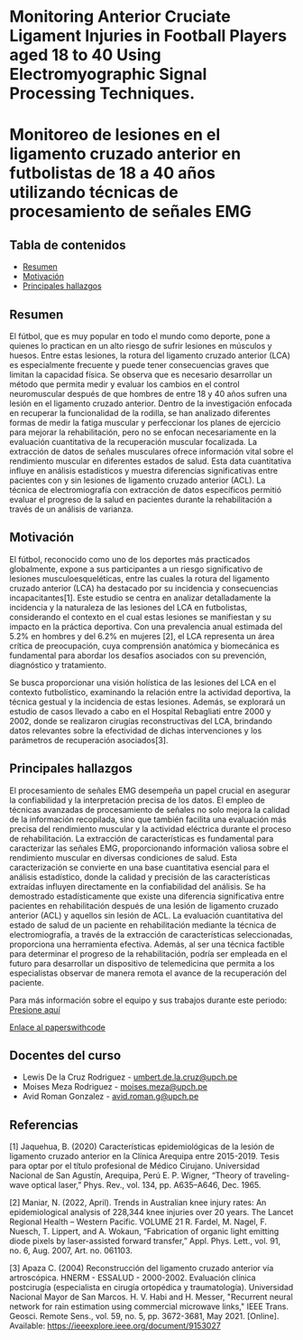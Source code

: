 
# Monitoring Anterior Cruciate Ligament Injuries in Football Players aged 18 to 40 Using Electromyographic Signal Processing Techniques.

# Monitoreo de lesiones en el ligamento cruzado anterior en futbolistas de 18 a 40 años utilizando técnicas de procesamiento de señales EMG



## Tabla de contenidos
   - [Resumen](#resumen)
- [Motivación](#motivación)
- [Principales hallazgos](#principales-hallazgos)

## Resumen 

 El fútbol, que es muy popular en todo el mundo como deporte, pone a quienes lo practican en un alto riesgo de sufrir lesiones en músculos y huesos. Entre estas lesiones, la rotura del ligamento cruzado anterior (LCA) es especialmente frecuente y puede tener consecuencias graves que limitan la capacidad física. Se observa que es necesario desarrollar un método que permita medir y evaluar los cambios en el control neuromuscular después de que hombres de entre 18 y 40 años sufren una lesión en el ligamento cruzado anterior. Dentro de la investigación enfocada en recuperar la funcionalidad de la rodilla, se han analizado diferentes formas de medir la fatiga muscular y perfeccionar los planes de ejercicio para mejorar la rehabilitación, pero no se enfocan necesariamente en la evaluación cuantitativa de la recuperación muscular focalizada. La extracción de datos de señales musculares ofrece información vital sobre el rendimiento muscular en diferentes estados de salud. Esta data cuantitativa influye en análisis estadísticos y muestra diferencias significativas entre pacientes con y sin lesiones de ligamento cruzado anterior (ACL). La técnica de electromiografía con extracción de datos específicos permitió evaluar el progreso de la salud en pacientes durante la rehabilitación a través de un análisis de varianza.


## Motivación


El fútbol, reconocido como uno de los deportes más practicados globalmente, expone a sus participantes a un riesgo significativo de lesiones musculoesqueléticas, entre las cuales la rotura del ligamento cruzado anterior (LCA) ha destacado por su incidencia y consecuencias incapacitantes[1]. Este estudio se centra en analizar detalladamente la incidencia y la naturaleza de las lesiones del LCA en futbolistas, considerando el contexto en el cual estas lesiones se manifiestan y su impacto en la práctica deportiva. Con una prevalencia anual estimada del 5.2% en hombres y del 6.2% en mujeres [2], el LCA representa un área crítica de preocupación, cuya comprensión anatómica y biomecánica es fundamental para abordar los desafíos asociados con su prevención, diagnóstico y tratamiento.

Se busca proporcionar una visión holística de las lesiones del LCA en el contexto futbolístico, examinando la relación entre la actividad deportiva, la técnica gestual y la incidencia de estas lesiones. Además, se explorará un estudio de casos llevado a cabo en el Hospital Rebagliati entre 2000 y 2002, donde se realizaron cirugías reconstructivas del LCA, brindando datos relevantes sobre la efectividad de dichas intervenciones y los parámetros de recuperación asociados[3]. 


## Principales hallazgos

El procesamiento de señales EMG desempeña un papel crucial en asegurar la confiabilidad y la interpretación precisa de los datos. El empleo de técnicas avanzadas de procesamiento de señales no solo mejora la calidad de la información recopilada, sino que también facilita una evaluación más precisa del rendimiento muscular y la actividad eléctrica durante el proceso de rehabilitación. La extracción de características es fundamental para caracterizar las señales EMG, proporcionando información valiosa sobre el rendimiento muscular en diversas condiciones de salud. Esta caracterización se convierte en una base cuantitativa esencial para el análisis estadístico, donde la calidad y precisión de las características extraídas influyen directamente en la confiabilidad del análisis. Se ha demostrado estadísticamente que existe una diferencia significativa entre pacientes en rehabilitación después de una lesión de ligamento cruzado anterior (ACL) y aquellos sin lesión de ACL. La evaluación cuantitativa del estado de salud de un paciente en rehabilitación mediante la técnica de electromiografía, a través de la extracción de características seleccionadas, proporciona una herramienta efectiva. Además, al ser una técnica factible para determinar el progreso de la rehabilitación, podría ser empleada en el futuro para desarrollar un dispositivo de telemedicina que permita a los especialistas observar de manera remota el avance de la recuperación del paciente.

Para más información sobre el equipo y sus trabajos durante este periodo: 
[Presione aquí](Laboratorios)

[Enlace al paperswithcode]()


## Docentes del curso
- Lewis De la Cruz Rodriguez - umbert.de.la.cruz@upch.pe
- Moises Meza Rodriguez - moises.meza@upch.pe
- Avid Roman Gonzalez - avid.roman.g@upch.pe

## Referencias
[1]	Jaquehua, B. (2020) Características epidemiológicas de la lesión de ligamento cruzado anterior en la Clínica Arequipa entre 2015-2019. Tesis para optar por el título profesional de Médico Cirujano. Universidad Nacional de San Agustín, Arequipa, Perú E. P. Wigner, “Theory of traveling-wave optical laser,” Phys. Rev., vol. 134, pp. A635–A646, Dec. 1965.

[2]	Maniar, N. (2022, April). Trends in Australian knee injury rates: An epidemiological analysis of 228,344 knee injuries over 20 years. The Lancet Regional Health – Western Pacific. VOLUME 21 R. Fardel, M. Nagel, F. Nuesch, T. Lippert, and A. Wokaun, “Fabrication of organic light emitting diode pixels by laser-assisted forward transfer,” Appl. Phys. Lett., vol. 91, no. 6, Aug. 2007, Art. no. 061103. 

[3]	Apaza C. (2004) Reconstrucción del ligamento cruzado anterior vía artroscópica. HNERM - ESSALUD - 2000-2002. Evaluación clínica postcirugía (especialista en cirugía ortopédica y traumatología). Universidad Nacional Mayor de San Marcos. H. V. Habi and H. Messer, "Recurrent neural network for rain estimation using commercial microwave links," IEEE Trans. Geosci. Remote Sens., vol. 59, no. 5, pp. 3672-3681, May 2021. [Online]. Available: https://ieeexplore.ieee.org/document/9153027
